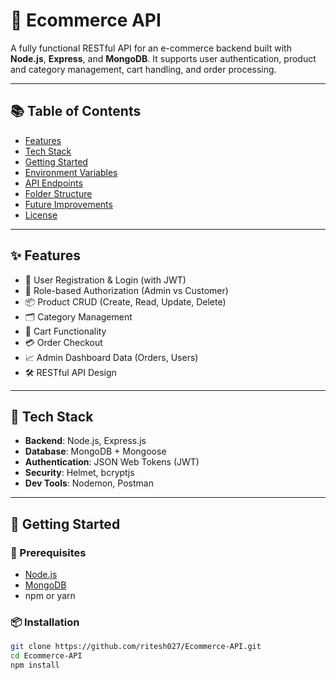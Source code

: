 # 🛒 Ecommerce API

A fully functional RESTful API for an e-commerce backend built with **Node.js**, **Express**, and **MongoDB**. It supports user authentication, product and category management, cart handling, and order processing.

---

## 📚 Table of Contents

- [Features](#features)
- [Tech Stack](#tech-stack)
- [Getting Started](#getting-started)
- [Environment Variables](#environment-variables)
- [API Endpoints](#api-endpoints)
- [Folder Structure](#folder-structure)
- [Future Improvements](#future-improvements)
- [License](#license)

---

## ✨ Features

- 👤 User Registration & Login (with JWT)
- 🔐 Role-based Authorization (Admin vs Customer)
- 📦 Product CRUD (Create, Read, Update, Delete)
- 🗂️ Category Management
- 🛒 Cart Functionality
- 💳 Order Checkout
- 📈 Admin Dashboard Data (Orders, Users)
- 🛠️ RESTful API Design

---

## 🧰 Tech Stack

- **Backend**: Node.js, Express.js
- **Database**: MongoDB + Mongoose
- **Authentication**: JSON Web Tokens (JWT)
- **Security**: Helmet, bcryptjs
- **Dev Tools**: Nodemon, Postman

---

## 🚀 Getting Started

### 🔧 Prerequisites

- [Node.js](https://nodejs.org/)
- [MongoDB](https://www.mongodb.com/)
- npm or yarn

### 📦 Installation

```bash
git clone https://github.com/ritesh027/Ecommerce-API.git
cd Ecommerce-API
npm install
